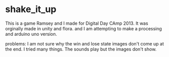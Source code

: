 shake_it_up
===========
This is a game Ramsey and I made for Digital Day CAmp 2013. 
It was orginally made in unity and flora. and I am attempting to make a processing and arduino uno version. 

problems: I am not sure why the win and lose state images don't come up at the end. 
I tried many things. 
The sounds play but the images don't show. 
